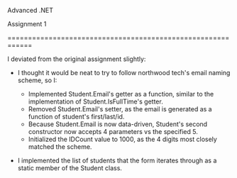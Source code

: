 Advanced .NET

Assignment 1

============================================================


I deviated from the original assignment slightly:

* I thought it would be neat to try to follow northwood tech's email naming scheme, so I:
  * Implemented Student.Email's getter as a function, similar to the implementation of Student.IsFullTime's getter.
  * Removed Student.Email's setter, as the email is generated as a function of student's first/last/id.
  *   Because Student.Email is now data-driven, Student's second constructor now accepts 4 parameters vs the specified 5.
  * Initialized the IDCount value to 1000, as the 4 digits most closely matched the scheme.

* I implemented the list of students that the form iterates through as a static member of the Student class.
